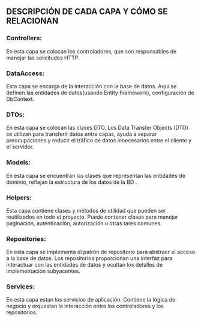 ## DESCRIPCIÓN DE CADA CAPA Y CÓMO SE RELACIONAN

### Controllers: 
En esta capa se colocan los controladores, que son responsables de manejar las solicitudes HTTP.
### DataAccess:
Esta capa se encarga de la interacción con la base de datos. Aquí se definen las entidades de datos(usando Entity Framework), configuración de DbContext.
### DTOs:
En esta capa se colocan las clases DTO. Los Data Transfer Objects (DTO) se utilizan para transferir datos entre capas, ayuda a separar preocupaciones y reducir el tráfico de datos innecesarios entre el cliente y el servidor.
### Models: 
En esta capa se encuentran las clases que representan las entidades de dominio, reflejan la estructura de los datos de la BD .
### Helpers:
Esta capa contiene clases y métodos de utilidad que pueden ser reutilizados en todo el proyecto. Puede contener clases para manejar paginación, autenticación, autorización u otras tares comunes.
### Repositories:
En esta capa se implementa el patrón de repositorio para abstraer el acceso a la base de datos. Los repositorios proporcionan una interfaz para interactuar con las entidades de datos y ocultan los detalles de implementación subyacentes.
### Services:
En esta capa estan los servicios de aplicación. Contiene la lógica de negocio y orquestan la interacción entre los controladores y los repositorios.
